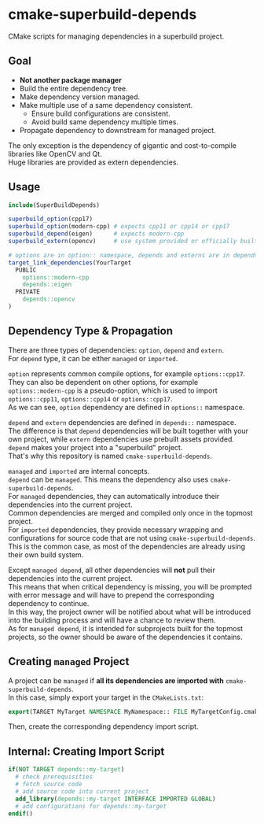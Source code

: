 # cmake-superbuild-depends

CMake scripts for managing dependencies in a superbuild project.

## Goal

- **Not another package manager**
- Build the entire dependency tree.
- Make dependency version managed.
- Make multiple use of a same dependency consistent.
  - Ensure build configurations are consistent.
  - Avoid build same dependency multiple times.
- Propagate dependency to downstream for managed project.

The only exception is the dependency of gigantic and cost-to-compile libraries like OpenCV and Qt.  
Huge libraries are provided as extern dependencies.

## Usage

```CMake
include(SuperBuildDepends)

superbuild_option(cpp17)
superbuild_option(modern-cpp) # expects cpp11 or cpp14 or cpp17
superbuild_depend(eigen)      # expects modern-cpp
superbuild_extern(opencv)     # use system provided or officially built package.

# options are in option:: namespace, depends and externs are in depends:: namespace.
target_link_dependencies(YourTarget
  PUBLIC
    options::modern-cpp
    depends::eigen
  PRIVATE
    depends::opencv
)
```

## Dependency Type & Propagation

There are three types of dependencies: `option`, `depend` and `extern`.  
For `depend` type, it can be either `managed` or `imported`.

`option` represents common compile options, for example `options::cpp17`.  
They can also be dependent on other options, for example `options::modern-cpp` is a pseudo-option, which is used to import `options::cpp11`, `options::cpp14` or `options::cpp17`.  
As we can see, `option` dependency are defined in `options::` namespace.

`depend` and `extern` dependencies are defined in `depends::` namespace.  
The difference is that `depend` dependencies will be built together with your own project, while `extern` dependencies use prebuilt assets provided.  
`depend` makes your project into a "superbuild" project.  
That's why this repository is named `cmake-superbuild-depends`.

`managed` and `imported` are internal concepts.  
`depend` can be `managed`. This means the dependency also uses `cmake-superbuild-depends`.  
For `managed` dependencies, they can automatically introduce their dependencies into the current project.  
Common dependencies are merged and compiled only once in the topmost project.  
For `imported` dependencies, they provide necessary wrapping and configurations for source code that are not using `cmake-superbuild-depends`.  
This is the common case, as most of the dependencies are already using their own build system.

Except `managed depend`, all other dependencies will **not** pull their dependencies into the current project.  
This means that when critical dependency is missing, you will be prompted with error message and will have to prepend the corresponding dependency to continue.  
In this way, the project owner will be notified about what will be introduced into the building process and will have a chance to review them.  
As for `managed depend`, it is intended for subprojects built for the topmost projects, so the owner should be aware of the dependencies it contains.

## Creating `managed` Project

A project can be `managed` if **all its dependencies are imported with** `cmake-superbuild-depends`.  
In this case, simply export your target in the `CMakeLists.txt`:

```CMake
export(TARGET MyTarget NAMESPACE MyNamespace:: FILE MyTargetConfig.cmake)
```

Then, create the corresponding dependency import script.

## Internal: Creating Import Script

```CMake
if(NOT TARGET depends::my-target)
  # check prerequisities
  # fetch source code
  # add source code into current project
  add_library(depends::my-target INTERFACE IMPORTED GLOBAL)
  # add configurations for depends::my-target
endif()
```

